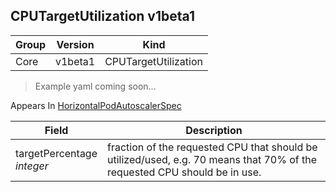 ## CPUTargetUtilization v1beta1

Group        | Version     | Kind
------------ | ---------- | -----------
Core | v1beta1 | CPUTargetUtilization

> Example yaml coming soon...





<aside class="notice">
Appears In  <a href="#horizontalpodautoscalerspec-v1beta1">HorizontalPodAutoscalerSpec</a> </aside>

Field        | Description
------------ | -----------
targetPercentage <br /> *integer* | fraction of the requested CPU that should be utilized/used, e.g. 70 means that 70% of the requested CPU should be in use.

